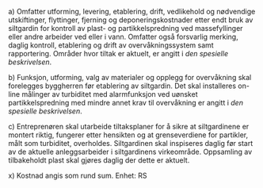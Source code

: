 a) Omfatter utforming, levering, etablering, drift, vedlikehold og nødvendige utskiftinger, flyttinger, fjerning og deponeringskostnader etter endt bruk av siltgardin for kontroll av plast- og partikkelspredning ved massefyllinger eller andre arbeider ved eller i vann. Omfatter også forsvarlig merking, daglig kontroll, etablering og drift av overvåkningssystem samt rapportering. Områder hvor tiltak er aktuelt, er angitt i *den spesielle beskrivelsen*.

b) Funksjon, utforming, valg av materialer og opplegg for overvåkning skal forelegges byggherren før etablering av siltgardin. Det skal installeres on-line målinger av turbiditet med alarmfunksjon ved uønsket partikkelspredning med mindre annet krav til overvåkning er angitt i *den spesielle beskrivelsen*.

c) Entreprenøren skal utarbeide tiltaksplaner for å sikre at siltgardinene er montert riktig, fungerer etter hensikten og at grenseverdiene for partikler, målt som turbiditet, overholdes. Siltgardinen skal inspiseres daglig før start av de aktuelle anleggsarbeider i siltgardinens virkeområde. Oppsamling av tilbakeholdt plast skal gjøres daglig der dette er aktuelt.

x) Kostnad angis som rund sum. Enhet: RS

